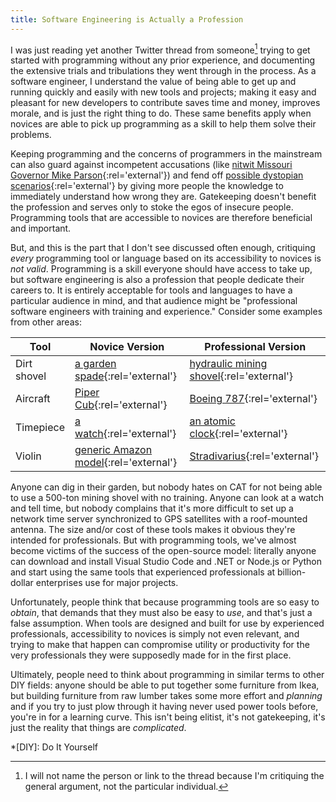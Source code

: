 ```yaml
---
title: Software Engineering is Actually a Profession
---
```

I was just reading yet another Twitter thread from someone[^1] trying to get started with programming without any prior experience, and documenting the extensive trials and tribulations they went through in the process. As a software engineer, I understand the value of being able to get up and running quickly and easily with new tools and projects; making it easy and pleasant for new developers to contribute saves time and money, improves morale, and is just the right thing to do. These same benefits apply when novices are able to pick up programming as a skill to help them solve their problems.

Keeping programming and the concerns of programmers in the mainstream can also guard against incompetent accusations (like [nitwit Missouri Governor Mike Parson](https://www.theregister.com/2022/02/15/missouri_html_hacking/ "Journalist won't be prosecuted for pressing 'view source'"){:rel='external'}) and fend off [possible dystopian scenarios](https://www.gnu.org/philosophy/right-to-read.html "The Right to Read"){:rel='external'} by giving more people the knowledge to immediately understand how wrong they are. Gatekeeping doesn't benefit the profession and serves only to stoke the egos of insecure people. Programming tools that are accessible to novices are therefore beneficial and important.

But, and this is the part that I don't see discussed often enough, critiquing *every* programming tool or language based on its accessibility to novices is *not valid*. Programming is a skill everyone should have access to take up, but software engineering is also a profession that people dedicate their careers to. It is entirely acceptable for tools and languages to have a particular audience in mind, and that audience might be "professional software engineers with training and experience." Consider some examples from other areas:

| Tool | Novice Version | Professional Version |
|------|----------------|----------------------|
| Dirt shovel | [a garden spade](https://duckduckgo.com/?t=ffab&q=garden+spade&iax=images&ia=images){:rel='external'} | [hydraulic mining shovel](https://www.cat.com/en_US/products/new/equipment/hydraulic-mining-shovels.html){:rel='external'} |
| Aircraft | [Piper Cub](https://duckduckgo.com/?t=ffab&q=piper+cub+cockpit&iax=images&ia=images){:rel='external'} | [Boeing 787](https://duckduckgo.com/?q=boeing+787+cockpit&t=ffab&iar=images&iax=images&ia=images){:rel='external'} |
| Timepiece | [a watch](https://duckduckgo.com/?t=ffab&q=watch&iax=images&ia=images){:rel='external'} | [an atomic clock](https://duckduckgo.com/?q=atomic+clock+laboratory&t=ffab&iar=images&iax=images&ia=images){:rel='external'} |
| Violin | [generic Amazon model](https://www.amazon.com/cheap-violins/s?k=cheap+violins){:rel='external'} | [Stradivarius](https://duckduckgo.com/?t=ffab&q=stradivarius&iax=images&ia=images){:rel='external'} |

Anyone can dig in their garden, but nobody hates on CAT for not being able to use a 500-ton mining shovel with no training. Anyone can look at a watch and tell time, but nobody complains that it's more difficult to set up a network time server synchronized to GPS satellites with a roof-mounted antenna. The size and/or cost of these tools makes it obvious they're intended for professionals. But with programming tools, we've almost become victims of the success of the open-source model: literally anyone can download and install Visual Studio Code and .NET or Node.js or Python and start using the same tools that experienced professionals at billion-dollar enterprises use for major projects.

Unfortunately, people think that because programming tools are so easy to *obtain*, that demands that they must also be easy to *use*, and that's just a false assumption. When tools are designed and built for use by experienced professionals, accessibility to novices is simply not even relevant, and trying to make that happen can compromise utility or productivity for the very professionals they were supposedly made for in the first place.

Ultimately, people need to think about programming in similar terms to other DIY fields: anyone should be able to put together some furniture from Ikea, but building furniture from raw lumber takes some more effort and *planning* and if you try to just plow through it having never used power tools before, you're in for a learning curve. This isn't being elitist, it's not gatekeeping, it's just the reality that things are *complicated*.

*[DIY]: Do It Yourself

[^1]: I will not name the person or link to the thread because I'm critiquing the general argument, not the particular individual.